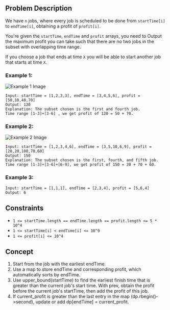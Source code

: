 ## Problem Description

We have `n` jobs, where every job is scheduled to be done from `startTime[i]` to `endTime[i]`, obtaining a profit of `profit[i]`.

You're given the `startTime`, `endTime` and `profit` arrays, you need to Output the maximum profit you can take such that there are no two jobs in the subset with overlapping time range.

If you choose a job that ends at time `X` you will be able to start another job that starts at time `X`.

### Example 1:

![Example 1 Image](https://assets.leetcode.com/uploads/2019/10/10/sample1_1584.png)
```plaintext
Input: startTime = [1,2,3,3], endTime = [3,4,5,6], profit = [50,10,40,70]
Output: 120
Explanation: The subset chosen is the first and fourth job.
Time range [1-3]+[3-6] , we get profit of 120 = 50 + 70.
```
### Example 2:

![Example 2 Image](https://assets.leetcode.com/uploads/2019/10/10/sample22_1584.png)
```plaintext
Input: startTime = [1,2,3,4,6], endTime = [3,5,10,6,9], profit = [20,20,100,70,60]
Output: 150
Explanation: The subset chosen is the first, fourth, and fifth job.
Time range [1-3]+[3-6]+[6-9], we get profit of 150 = 20 + 70 + 60.
```
### Example 3:
```plaintext
Input: startTime = [1,1,1], endTime = [2,3,4], profit = [5,6,4]
Output: 6
```

## Constraints

- `1 <= startTime.length == endTime.length == profit.length <= 5 * 10^4`
- `1 <= startTime[i] < endTime[i] <= 10^9`
- `1 <= profit[i] <= 10^4`

## Concept
1. Start from the job with the earliest endTime.
2. Use a map to store endTime and corresponding profit, which automatically sorts by endTime.
3. Use upper_bound(startTime) to find the earliest finish time that is greater than the current job's start time. With prev, obtain the profit before the current job's startTime, then add the profit of this job.
4. If current_profit is greater than the last entry in the map (dp.rbegin()->second), update or add dp[endTime] = current_profit.
